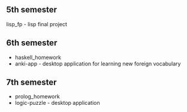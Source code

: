 ## 5th semester
lisp\_fp - lisp final project

## 6th semester
- haskell\_homework
- anki-app - desktop application for learning new foreign vocabulary

## 7th semester
- prolog_homework
- logic-puzzle - desktop application

